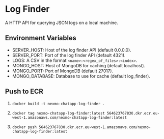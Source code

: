 # Log Finder
A HTTP API for querying JSON logs on a local machine.

## Environment Variables
- SERVER_HOST: Host of the log finder API (default 0.0.0.0).
- SERVER_PORT: Port of the log finder API (default 4321).
- LOGS: A CSV in the format `<name>:<regex_of_files>:<index>`.
- MONGO_HOST: Host of MongoDB for caching (default localhost).
- MONGO_PORT: Port of MongoDB (default 27017).
- MONGO_DATABASE: Database to use for cache (default log_finder).

## Push to ECR

1. `docker build -t nexmo-chatapp-log-finder .`

2. `docker tag nexmo-chatapp-log-finder:latest 564623767830.dkr.ecr.eu-west-1.amazonaws.com/nexmo-chatapp-log-finder:latest`

3. `docker push 564623767830.dkr.ecr.eu-west-1.amazonaws.com/nexmo-chatapp-log-finder:latest`
